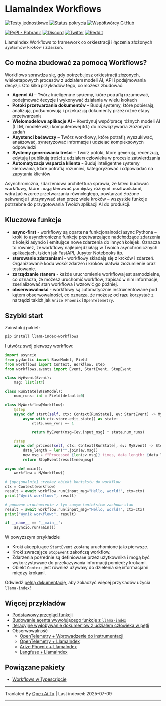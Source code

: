 # LlamaIndex Workflows

[![Testy jednostkowe](https://github.com/run-llama/workflows/actions/workflows/test.yml/badge.svg)](https://github.com/run-llama/workflows/actions/workflows/test.yml)
[![Status pokrycia](https://coveralls.io/repos/github/run-llama/workflows/badge.svg?branch=main)](https://coveralls.io/github/run-llama/workflows?branch=main)
[![Współtwórcy GitHub](https://img.shields.io/github/contributors/run-llama/workflows)](https://github.com/run-llama/llama-index-workflows/graphs/contributors)


[![PyPI - Pobrania](https://img.shields.io/pypi/dm/llama-index-workflows)](https://pypi.org/project/llama-index-workflows/)
[![Discord](https://img.shields.io/discord/1059199217496772688)](https://discord.gg/dGcwcsnxhU)
[![Twitter](https://img.shields.io/twitter/follow/llama_index)](https://x.com/llama_index)
[![Reddit](https://img.shields.io/reddit/subreddit-subscribers/LlamaIndex?style=plastic&logo=reddit&label=r%2FLlamaIndex&labelColor=white)](https://www.reddit.com/r/LlamaIndex/)

LlamaIndex Workflows to framework do orkiestracji i łączenia złożonych systemów kroków i zdarzeń.

## Co można zbudować za pomocą Workflows?

Workflows sprawdza się, gdy potrzebujesz orkiestracji złożonych, wieloetapowych procesów z udziałem modeli AI, API i podejmowania decyzji. Oto kilka przykładów tego, co możesz zbudować:

- **Agenci AI** – Twórz inteligentne systemy, które potrafią rozumować, podejmować decyzje i wykonywać działania w wielu krokach
- **Potoki przetwarzania dokumentów** – Buduj systemy, które pobierają, analizują, podsumowują i przekazują dokumenty przez różne etapy przetwarzania
- **Wielomodelowe aplikacje AI** – Koordynuj współpracę różnych modeli AI (LLM, modele wizji komputerowej itd.) do rozwiązywania złożonych zadań
- **Asystenci badawczy** – Twórz workflowy, które potrafią wyszukiwać, analizować, syntetyzować informacje i udzielać kompleksowych odpowiedzi
- **Systemy generowania treści** – Twórz potoki, które generują, recenzują, edytują i publikują treści z udziałem człowieka w procesie zatwierdzania
- **Automatyzacja wsparcia klienta** – Buduj inteligentne systemy kierowania, które potrafią rozumieć, kategoryzować i odpowiadać na zapytania klientów

Asynchroniczna, zdarzeniowa architektura sprawia, że łatwo budować workflowy, które mogą kierować pomiędzy różnymi możliwościami, wdrażać wzorce przetwarzania równoległego, powtarzać złożone sekwencje i utrzymywać stan przez wiele kroków – wszystkie funkcje potrzebne do przygotowania Twoich aplikacji AI do produkcji.
## Kluczowe funkcje

- **async-first** - workflowy są oparte na funkcjonalności async Pythona – kroki to asynchroniczne funkcje przetwarzające nadchodzące zdarzenia z kolejki asyncio i emitujące nowe zdarzenia do innych kolejek. Oznacza to również, że workflowy najlepiej działają w Twoich asynchronicznych aplikacjach, takich jak FastAPI, Jupyter Notebooks itp.
- **sterowanie zdarzeniami** - workflowy składają się z kroków i zdarzeń. Organizowanie kodu wokół zdarzeń i kroków ułatwia zrozumienie oraz testowanie.
- **zarządzanie stanem** - każde uruchomienie workflowa jest samodzielne, co oznacza, że możesz uruchomić workflow, zapisać w nim informacje, zserializować stan workflowa i wznowić go później.
- **obserwowalność** - workflowy są automatycznie instrumentowane pod kątem obserwowalności, co oznacza, że możesz od razu korzystać z narzędzi takich jak `Arize Phoenix` i `OpenTelemetry`.

## Szybki start

Zainstaluj pakiet:

```bash
pip install llama-index-workflows
```

I utwórz swój pierwszy workflow:

```python
import asyncio
from pydantic import BaseModel, Field
from workflows import Context, Workflow, step
from workflows.events import Event, StartEvent, StopEvent

class MyEvent(Event):
    msg: list[str]

class RunState(BaseModel):
    num_runs: int = Field(default=0)

class MyWorkflow(Workflow):
    @step
    async def start(self, ctx: Context[RunState], ev: StartEvent) -> MyEvent:
        async with ctx.store.edit_state() as state:
            state.num_runs += 1

            return MyEvent(msg=[ev.input_msg] * state.num_runs)

    @step
    async def process(self, ctx: Context[RunState], ev: MyEvent) -> StopEvent:
        data_length = len("".join(ev.msg))
        new_msg = f"Processed {len(ev.msg)} times, data length: {data_length}"
        return StopEvent(result=new_msg)

async def main():
    workflow = MyWorkflow()
```
```python
# [opcjonalnie] przekaż obiekt kontekstu do workflow
ctx = Context(workflow)
result = await workflow.run(input_msg="Hello, world!", ctx=ctx)
print("Wynik workflow:", result)

# ponowne uruchomienie z tym samym kontekstem zachowa stan
result = await workflow.run(input_msg="Hello, world!", ctx=ctx)
print("Wynik workflow:", result)

if __name__ == "__main__":
    asyncio.run(main())
```

W powyższym przykładzie
- Kroki akceptujące `StartEvent` zostaną uruchomione jako pierwsze.
- Kroki zwracające `StopEvent` zakończą workflow.
- Zdarzenia pośrednie są definiowane przez użytkownika i mogą być wykorzystywane do przekazywania informacji pomiędzy krokami.
- Obiekt `Context` jest również używany do dzielenia się informacjami między krokami.

Odwiedź [pełną dokumentację](https://docs.llamaindex.ai/en/stable/understanding/workflows/), aby zobaczyć więcej przykładów użycia `llama-index`!

## Więcej przykładów

- [Podstawowy przegląd funkcji](https://raw.githubusercontent.com/run-llama/workflows-py/main/./examples/feature_walkthrough.ipynb)
- [Budowanie agenta wywołującego funkcje z `llama-index`](https://raw.githubusercontent.com/run-llama/workflows-py/main/./examples/agent.ipynb)
- [Iteracyjne wydobywanie dokumentów z udziałem człowieka w pętli](https://raw.githubusercontent.com/run-llama/workflows-py/main/./examples/document_processing.ipynb)
- Obserwowalność
  - [OpenTelemetry + Wprowadzenie do instrumentacji](https://raw.githubusercontent.com/run-llama/workflows-py/main/./examples/observability/workflows_observability_pt1.ipynb)
  - [OpenTelemetry + LlamaIndex](https://raw.githubusercontent.com/run-llama/workflows-py/main/./examples/observability/workflows_observability_pt2.ipynb)
  - [Arize Phoenix + LlamaIndex](https://raw.githubusercontent.com/run-llama/workflows-py/main/./examples/observability/workflows_observablitiy_arize_phoenix.ipynb)
  - [Langfuse + LlamaIndex](https://raw.githubusercontent.com/run-llama/workflows-py/main/./examples/observability/workflows_observablitiy_langfuse.ipynb)

## Powiązane pakiety

- [Workflows w Typescripcie](https://github.com/run-llama/workflows-ts)


---

Tranlated By [Open Ai Tx](https://github.com/OpenAiTx/OpenAiTx) | Last indexed: 2025-07-09

---